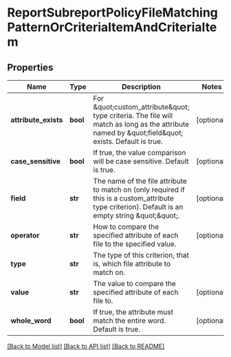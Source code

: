 # ReportSubreportPolicyFileMatchingPatternOrCriteriaItemAndCriteriaItem

## Properties
Name | Type | Description | Notes
------------ | ------------- | ------------- | -------------
**attribute_exists** | **bool** | For \&quot;custom_attribute\&quot; type criteria.  The file will match as long as the attribute named by \&quot;field\&quot; exists.  Default is true. | [optional] 
**case_sensitive** | **bool** | If true, the value comparison will be case sensitive.  Default is true. | [optional] 
**field** | **str** | The name of the file attribute to match on (only required if this is a custom_attribute type criterion).  Default is an empty string \&quot;\&quot;. | [optional] 
**operator** | **str** | How to compare the specified attribute of each file to the specified value. | [optional] 
**type** | **str** | The type of this criterion, that is, which file attribute to match on. | 
**value** | **str** | The value to compare the specified attribute of each file to. | [optional] 
**whole_word** | **bool** | If true, the attribute must match the entire word.  Default is true. | [optional] 

[[Back to Model list]](../README.md#documentation-for-models) [[Back to API list]](../README.md#documentation-for-api-endpoints) [[Back to README]](../README.md)


